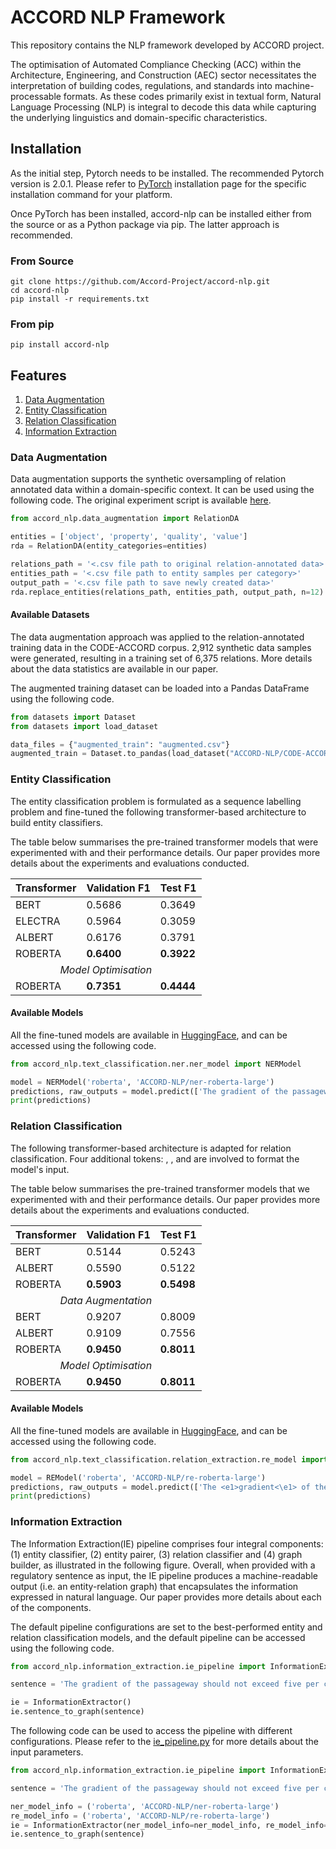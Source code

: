# ACCORD NLP Framework

This repository contains the NLP framework developed by ACCORD project. 

The optimisation of Automated Compliance Checking (ACC) within the Architecture, Engineering, and Construction (AEC) 
sector necessitates the interpretation of building codes, regulations, and standards into machine-processable formats. 
As these codes primarily exist in textual form, Natural Language Processing (NLP) is integral to decode this data while 
capturing the underlying linguistics and domain-specific characteristics.

## Installation <a name="installation"> </a>

As the initial step, Pytorch needs to be installed. The recommended Pytorch version is 2.0.1. Please refer to [PyTorch](https://pytorch.org/get-started/locally/#start-locally) 
installation page for the specific installation command for your platform.

Once PyTorch has been installed, accord-nlp can be installed either from the source or as a Python package via pip. 
The latter approach is recommended. 

### From Source
```
git clone https://github.com/Accord-Project/accord-nlp.git
cd accord-nlp
pip install -r requirements.txt
```

### From pip
```
pip install accord-nlp
```

## Features
1. [Data Augmentation](#da)
2. [Entity Classification](#ner)
3. [Relation Classification](#re)
4. [Information Extraction](#ie)

### Data Augmentation <a name="da"> </a>

Data augmentation supports the synthetic oversampling of relation annotated data within a domain-specific context. It 
can be used using the following code. The original experiment script is available [here]().

```python
from accord_nlp.data_augmentation import RelationDA

entities = ['object', 'property', 'quality', 'value']
rda = RelationDA(entity_categories=entities)

relations_path = '<.csv file path to original relation-annotated data>'
entities_path = '<.csv file path to entity samples per category>'
output_path = '<.csv file path to save newly created data>'
rda.replace_entities(relations_path, entities_path, output_path, n=12)
```

#### Available Datasets

The data augmentation approach was applied to the relation-annotated training data in the CODE-ACCORD corpus. 2,912 
synthetic data samples were generated, resulting in a training set of 6,375 relations. More details about the data 
statistics are available in our paper.

The augmented training dataset can be loaded into a Pandas DataFrame using the following code.

```python
from datasets import Dataset
from datasets import load_dataset

data_files = {"augmented_train": "augmented.csv"}
augmented_train = Dataset.to_pandas(load_dataset("ACCORD-NLP/CODE-ACCORD-Relations", data_files=data_files, split="augmented_train"))
```

### Entity Classification <a name="ner"> </a>

The entity classification problem is formulated as a sequence labelling problem and fine-tuned the following transformer-based 
architecture to build entity classifiers. 

The table below summarises the pre-trained transformer models that were experimented with and their performance details. 
Our paper provides more details about the experiments and evaluations conducted. 

<table>
    <thead>
        <tr>
            <th>Transformer</th>
            <th>Validation F1</th>
            <th>Test F1</th>
        </tr>
    </thead>
    <tbody>
        <tr>
            <td>BERT</td>
            <td>0.5686</td>
            <td>0.3649</td>
        </tr>
        <tr>
            <td>ELECTRA</td>
            <td>0.5964</td>
            <td>0.3059</td>
        </tr>
        <tr>
            <td>ALBERT</td>
            <td>0.6176</td>
            <td>0.3791</td>
        </tr>
        <tr>
            <td>ROBERTA</td>
            <td><b>0.6400</b></td>
            <td><b>0.3922</b></td>
        </tr>
        <tr>
            <td colspan="3"><center><i>Model Optimisation</i></center></td>
        </tr>
        <tr>
            <td>ROBERTA</td>
            <td><b>0.7351</b></td>
            <td><b>0.4444</b></td>
        </tr>
    </tbody>
</table>


#### Available Models

All the fine-tuned models are available in [HuggingFace](https://huggingface.co/ACCORD-NLP), and can be accessed using the following code.

```python
from accord_nlp.text_classification.ner.ner_model import NERModel

model = NERModel('roberta', 'ACCORD-NLP/ner-roberta-large')
predictions, raw_outputs = model.predict(['The gradient of the passageway should not exceed five per cent.'])
print(predictions)
```

### Relation Classification <a name="re"> </a>

The following transformer-based architecture is adapted for relation classification. Four additional tokens: <e1>, </e1>, 
<e2> and </e2> are involved to format the model's input.

The table below summarises the pre-trained transformer models that we experimented with and their performance details. 
Our paper provides more details about the experiments and evaluations conducted.

<table>
    <thead>
        <tr>
            <th>Transformer</th>
            <th>Validation F1</th>
            <th>Test F1</th>
        </tr>
    </thead>
    <tbody>
        <tr>
            <td>BERT</td>
            <td>0.5144</td>
            <td>0.5243</td>
        </tr>
        <tr>
            <td>ALBERT</td>
            <td>0.5590</td>
            <td>0.5122</td>
        </tr>
        <tr>
            <td>ROBERTA</td>
            <td><b>0.5903</b></td>
            <td><b>0.5498</b></td>
        </tr>
        <tr>
            <td colspan="3"><center><i>Data Augmentation</i></center></td>
        </tr>
        <tr>
            <td>BERT</td>
            <td>0.9207</td>
            <td>0.8009</td>
        </tr>
        <tr>
            <td>ALBERT</td>
            <td>0.9109</td>
            <td>0.7556</td>
        </tr>
        <tr>
            <td>ROBERTA</td>
            <td><b>0.9450</b></td>
            <td><b>0.8011</b></td>
        </tr>
        <tr>
            <td colspan="3"><center><i>Model Optimisation</i></center></td>
        </tr>
        <tr>
            <td>ROBERTA</td>
            <td><b>0.9450</b></td>
            <td><b>0.8011</b></td>
        </tr>
    </tbody>
</table>

#### Available Models

All the fine-tuned models are available in [HuggingFace](https://huggingface.co/ACCORD-NLP), and can be accessed using the following code.

```python
from accord_nlp.text_classification.relation_extraction.re_model import REModel

model = REModel('roberta', 'ACCORD-NLP/re-roberta-large')
predictions, raw_outputs = model.predict(['The <e1>gradient<\e1> of the passageway should not exceed <e2>five per cent</e2>.'])
print(predictions)
```

### Information Extraction <a name="ie"> </a>

The Information Extraction(IE) pipeline comprises four integral components: (1) entity classifier, (2) entity pairer, 
(3) relation classifier and (4) graph builder, as illustrated in the following figure. Overall, when provided with a 
regulatory sentence as input, the IE pipeline produces a machine-readable output (i.e. an entity-relation graph) that 
encapsulates the information expressed in natural language. Our paper provides more details about each of the components. 

The default pipeline configurations are set to the best-performed entity and relation classification models, and the 
default pipeline can be accessed using the following code.

```python
from accord_nlp.information_extraction.ie_pipeline import InformationExtractor

sentence = 'The gradient of the passageway should not exceed five per cent.'

ie = InformationExtractor()
ie.sentence_to_graph(sentence)
```

The following code can be used to access the pipeline with different configurations. Please refer to the [ie_pipeline.py]() 
for more details about the input parameters. 

```python
from accord_nlp.information_extraction.ie_pipeline import InformationExtractor

sentence = 'The gradient of the passageway should not exceed five per cent.'

ner_model_info = ('roberta', 'ACCORD-NLP/ner-roberta-large')
re_model_info = ('roberta', 'ACCORD-NLP/re-roberta-large')
ie = InformationExtractor(ner_model_info=ner_model_info, re_model_info=re_model_info, debug=True)
ie.sentence_to_graph(sentence)

```




